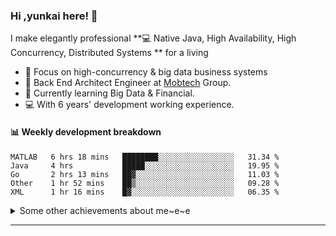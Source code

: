 ### Hi ,yunkai here! :wave: 

I make elegantly professional **💻 Native Java, High Availability, High Concurrency, Distributed Systems ** for a living

* 🧐   Focus on high-concurrency & big data business systems
* 💼   Back End Architect Engineer at [Mobtech](https://www.mob.com/) Group.
* 🌱   Currently learning Big Data & Financial.
* 💻   With 6 years' development working experience.

#### :bar_chart: Weekly development breakdown

<!--START_SECTION:waka-->
```text
MATLAB   6 hrs 18 mins   ████████░░░░░░░░░░░░░░░░░   31.34 % 
Java     4 hrs           █████░░░░░░░░░░░░░░░░░░░░   19.95 % 
Go       2 hrs 13 mins   ██▓░░░░░░░░░░░░░░░░░░░░░░   11.03 % 
Other    1 hr 52 mins    ██▒░░░░░░░░░░░░░░░░░░░░░░   09.28 % 
XML      1 hr 16 mins    █▓░░░░░░░░░░░░░░░░░░░░░░░   06.35 % 
```
<!--END_SECTION:waka-->

<details>
  <summary>Some other achievements about me~e~e</summary>
  <br>

* 👑   Some GitHub statistical reports:

<p align="center">
<img align="center" src="https://github-readme-stats.vercel.app/api/top-langs/?username=JanYunkai&hide_langs_below=1&theme=default&line_height=27&layout=compact" />
<img align="center" src="https://github-readme-stats.vercel.app/api?username=JanYunkai&show_icons=true&count_private=true&include_all_commits=true&line_height=21&layout=compact" alt="halfrost's Github Stats" />
<img align="center" src="https://github-profile-trophy.vercel.app/?username=JanYunkai&column=7" alt="JanYunkai's Github Trophy" />
</p>

</details>

---
